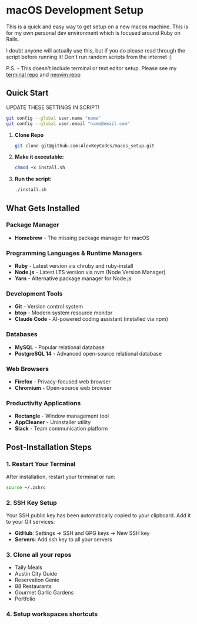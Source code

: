 # macOS Development Setup

This is a quick and easy way to get setup on a new macos machine. This is for my own personal dev environment which is focused around Ruby on Rails.

I doubt anyone will actually use this, but if you do please read through the script before running it! Don't run random scripts from the internet :)

P.S. - This doesn't include terminal or text editor setup. Please see my [terminal repo](https://github.com/AlexKeyCodes/terminal) and [neovim repo](https://github.com/AlexKeyCodes/neovim)

## Quick Start

UPDATE THESE SETTINGS IN SCRIPT!
```bash
git config --global user.name "name"
git config --global user.email "name@email.com"
```

1. **Clone Repo**
   ```bash
   git clone git@github.com:AlexKeyCodes/macos_setup.git
   ```
2. **Make it executable:**
   ```bash
   chmod +x install.sh
   ```
3. **Run the script:**
   ```bash
   ./install.sh
   ```

## What Gets Installed

### Package Manager
- **Homebrew** - The missing package manager for macOS

### Programming Languages & Runtime Managers
- **Ruby** - Latest version via chruby and ruby-install
- **Node.js** - Latest LTS version via nvm (Node Version Manager)
- **Yarn** - Alternative package manager for Node.js

### Development Tools
- **Git** - Version control system
- **btop** - Modern system resource monitor
- **Claude Code** - AI-powered coding assistant (installed via npm)

### Databases
- **MySQL** - Popular relational database
- **PostgreSQL 14** - Advanced open-source relational database

### Web Browsers
- **Firefox** - Privacy-focused web browser
- **Chromium** - Open-source web browser

### Productivity Applications
- **Rectangle** - Window management tool
- **AppCleaner** - Uninstaller utility
- **Slack** - Team communication platform

## Post-Installation Steps

### 1. Restart Your Terminal
After installation, restart your terminal or run:
```bash
source ~/.zshrc
```

### 2. SSH Key Setup
Your SSH public key has been automatically copied to your clipboard. Add it to your Git services:

- **GitHub**: Settings → SSH and GPG keys → New SSH key
- **Servers**: Add ssh key to all your servers

### 3. Clone all your repos
- Tally Meals
- Austin City Guide
- Reservation Genie
- 88 Restaurants
- Gourmet Garlic Gardens
- Portfolio

### 4. Setup workspaces shortcuts
